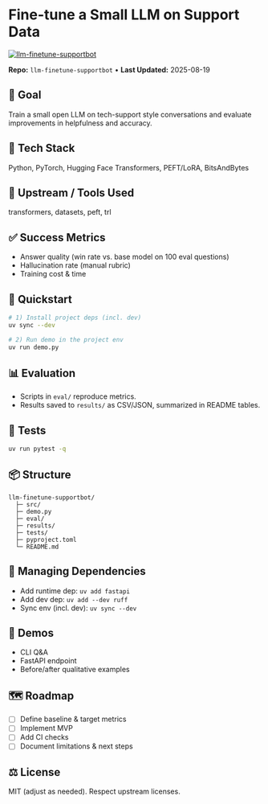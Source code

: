 # Fine-tune a Small LLM on Support Data

[![llm-finetune-supportbot](https://github.com/AcidicSoil/llm-finetuned-supportbot/actions/workflows/ci.yml/badge.svg)](https://github.com/AcidicSoil/llm-finetuned-supportbot/actions/workflows/ci.yml)

**Repo:** `llm-finetune-supportbot` • **Last Updated:** 2025-08-19

## 🎯 Goal

Train a small open LLM on tech-support style conversations and evaluate improvements in helpfulness and accuracy.

## 🧱 Tech Stack

Python, PyTorch, Hugging Face Transformers, PEFT/LoRA, BitsAndBytes

## 🔗 Upstream / Tools Used

transformers, datasets, peft, trl

## ✅ Success Metrics

- Answer quality (win rate vs. base model on 100 eval questions)
- Hallucination rate (manual rubric)
- Training cost & time

## 🚀 Quickstart

```bash
# 1) Install project deps (incl. dev)
uv sync --dev

# 2) Run demo in the project env
uv run demo.py
```

## 📊 Evaluation

- Scripts in `eval/` reproduce metrics.
- Results saved to `results/` as CSV/JSON, summarized in README tables.

## 🧪 Tests

```bash
uv run pytest -q
```

## 📦 Structure

```text
llm-finetune-supportbot/
  ├─ src/
  ├─ demo.py
  ├─ eval/
  ├─ results/
  ├─ tests/
  ├─ pyproject.toml
  └─ README.md
```

## 🧩 Managing Dependencies

- Add runtime dep: `uv add fastapi`
- Add dev dep: `uv add --dev ruff`
- Sync env (incl. dev): `uv sync --dev`

## 📸 Demos

- CLI Q&A
- FastAPI endpoint
- Before/after qualitative examples

## 🗺️ Roadmap

- [ ] Define baseline & target metrics
- [ ] Implement MVP
- [ ] Add CI checks
- [ ] Document limitations & next steps

## ⚖️ License

MIT (adjust as needed). Respect upstream licenses.
